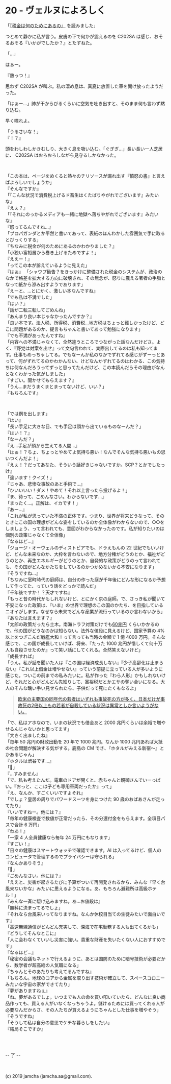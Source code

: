 

# 20 - ヴェルヌによろしく

「[『税金は何のためにあるの』](https://www.jichiken.jp/book/9784880376943/) を読みました」  

つとめて静かに私が言う。皮膚の下で何かが震えるのを C202SA は感じ、おそるおそる『いかがでしたか？』とたずねた。

「…」

はぁー。

『熱っつ！』

思わず C202SA が叫ぶ。私の溜め息は、真夏に放置した車を開け放ったようだった。

「はぁー…」肺が干からびるくらいに空気を吐き出すと、そのまま何も言わず黙り込む。

早く喋れよ。

「うるさいな！」  
『！？』

頭をわしわしかきむしり、大きく息を吸い込む。「ぐぎぎ…」長い長い一人芝居に、 C202SA はおろおろしながら見守るしかなかった。

<br>

「この本は、ページをめくると熱々のチリソースが漏れ出す『憤怒の書』と言えばよろしいでしょうか」  
『そんなですか』  
「『こんな状況で消費税上げるド畜生はくたばりやがれでございます』みたいな」  
『えぇ？』  
「『それにのっかるメディアも一緒に地獄へ落ちやがれでございます』みたいな」  
『怒ってるんですね…』  
「プロパガンダとか平然と書いてあって、表紙のほんわかした雰囲気で手に取るとびっくりする」  
『ちなみに税金が何のためにあるのかわかりました？』  
「小狡い富裕層から巻き上げるためですよ！」  
『ええー！』  
「ってこの本が訴えているように見えた」  
『はぁ』
「シャウプ勧告？をきっかけに整備された税金のシステムが、政治のなかで格差を拡大する方向に破壊され、その無念が、怒りに震える著者の手脂となって紙から滲み出すようであります」  
『えーと、…とにかく、激しい本なんですね』  
「でも私は不満でした」  
『はい？』  
「話が二転三転してごめんね」  
『あんまり良い本じゃなかったんですか？』  
「良い本です。法人税、所得税、消費税…地方税はちょっと難しかったけど、どこに問題があるのか、提言もちゃんと書いてあって勉強になります」  
『でも不満があったんですね』  
「内容への不満じゃなくて、全然違うところでつながった話なんだけどさ。よく、『野党は対案を出せ』って文句言われて、実際出してるのは私も知ってます。仕事もめっちゃしてる。でもなーんか私のなかでずれてる感じがずーっとあって、何がずれてるのかわかんない、けどなんかずれてるのはわかる、この気持ちは何なんだろうってずっと思ってたんだけど、この本読んだらその理由がなんとなくわかった気がしました」  
『すごい。聞かせてもらえます？』  
「うん…まだうまくまとまってないけど、いい？」  
『もちろんです』

<br>

「では例を出します」  
『はい』  
「長い手足に大きな目、でも手足は頭から出ているものなーんだ？」  
『はい！？』  
「なーんだ？」  
『え…手足が頭から生えてる人間…』  
「はぁ！？ちょ、ちょっとやめてよ気持ち悪い！なんでそんな気持ち悪いもの思いつくんだよ！」  
『えぇ！？だってあなた、そういう話好きじゃないですか。SCP？とかでしたっけ』  
「違います！クイズ！」  
『じゃあ、悲惨な事故のあと手術で…』  
「ひいいいい！ダメ！やめて！それ以上言ったら投げるよ！」  
『ま、待って、ごめんなさい。わからないです…』  
「まったく…。正解は、イカです！」  
『あー…』  
「これが私が思っていた不満の正体です。つまり、世界が将来どうなって、そのときにこの国の理想がどんな姿をしているのか全体像がわからないので、○○をしましょう、って言われても、意図がわからなかったのです。私が知りたいのは個別の政策じゃなくて全体像」  
『なるほど…』  
「ジョージ・オーウェルのディストピアでも、ドラえもんの 22 世紀でもいいけど、どんな未来なのか、大枠を言わないので、地方分権がどうのとか、福祉がどうのとか、再生エネルギーがどうのとか、自発的な政策がどうのって言われても、その国がどんなかたちをしているのかつかめないから不安になります」  
『そうですね…』  
「ちなみに室町時代の庭師は、自分の作った庭が千年後にどんな形になるか予想して作ってた、っていう話をどっかで読んだ」  
『千年後ですか！？天才ですね』  
「もっと昔の時代かもしれないけど、とにかく京の庭師。で、さっき私が聞いて不安になった政策は、『いま』の世界で理想のこの国のかたち、を目指しているニオイがします。なぜなら未来でどんな産業が流行っているのか言わないから」  
『あなたは言えます？』  
「太郎の政策だったら土木。南海トラフ対策だけでも[60兆円](https://www.sankeibiz.jp/econome/news/180709/ecc1807090640001-n2.htm) くらいかかるので。他の国がどうなのかは知らない。法外な値段に見えるけど、国家予算の 4% 以上をつぎこんだ戦艦大和！って言っても当時の金額で 1 億 4000 万円。そんな感じで、この国が成長していけば、将来、『たった 1000 兆円が惜しくて何十万人も自殺させたのか』って笑い話にしてくれる。全然笑えないけど」  
『成長すれば』  
「うん。私が話を聞いた人は『この国は経済成長しない』『少子高齢化は止まらない』『これ以上借金は増やせない』っていう前提に立っている人が多いように感じた。ついこの前までの私みたいに。私が作った『わら人形』かもしれないけど、それだと心がどんどん先細りして、富裕税だとかエサの奪い合いになる。大人のそんな醜い争い見せられたら、子供だって死にたくもなるよ」

> [欧米の主要国の同年代の若者はいずれも事故死の方が多く、日本だけが事故死の2倍以上もの若者が自殺している状況は異常としか言いようがない。](https://business.nikkei.com/atcl/seminar/19/00118/00037/?P=3&mds)

「で、私はアホなので、いまの状況でも借金あと 2000 兆円くらいは余裕で増やせるんじゃないかと思ってます」  
『大きく出ましたね』  
「毎年 50 兆円の財政出動を 20 年で 1000 兆円。なんか 1000 兆円あれば大抵の社会問題が解決する気がする。鹿島の CM でさ、『ホタルがみえる新宿〜』とかあるじゃん」  
『ホタルは渋谷です…』  
「😤」  
『…すみません』  
「で、私も考えたんだ。電車のドアが開くと、赤ちゃんと親御さんでいーっぱい。『おっと、ここは子ども専用車両だったか』って」  
『え、なんか、すごくいいですよそれ』  
「でしょ？皇居の周りでパワードスーツを身につけた 90 歳のおばあさんが走ってたり」  
『いいですねー。他には？』  
「毎年の健康検査で数値が正常だったら、その分還付金をもらえます。全項目パスで合計 6 万円」  
『わあ！』  
「一家 4 人全員健康なら毎年 24 万円にもなります」  
『すごい！』  
「日々の健康はスマートウォッチで確認できます。AI は入ってるけど、個人のコンピュータで管理するのでプライバシーは守られる」  
『なんかありそう』  
「👹」  
『ごめんなさい。他には？』  
「ええと、災害が起きるたびに予算がついて再開発されるから、みんな『早く台風来ないかな』みたいに思えるようになる。あ、もちろん避難所は高級ホテル！」  
『みんな一斉に駆け込みますね。あ…お値段は』  
「無料に決まってるでしょ」  
『それなら台風来いってなりますね。なんか休校目当ての生徒みたいで面白いです』  
「高速無線通信がどんどん充実して、深海で在宅勤務する人も出てくるかも」  
『どうしてそんなとこに』  
「人に会わなくていいし災害に強い。貴重な財産を失いたくない人におすすめです」  
『なるほど…』  
「秘密の会議もネットで行えるように、あとは国防のために暗号技術が必要だから、数学者が超高給の人気職になる」  
『ちゃんとそのあたりも考えてるんですね』  
「もちろん。地球のコアから金属を取り出す技術が確立して、スペースコロニーみたいな宇宙の家ができてたり」  
『夢がありますねぇ』  
「ね。夢があるでしょ。いつまでも人の命を買い叩いていたら、どんなに良い商品作っても、買える人がいなくなっちゃうよ。儲けるためには買ってくれる人が必要なんだからさ、その人たちが買えるようにちゃんとした仕事を増やそう」  
『そうですね』  
「そうして私は自分の意思でケチな暮らしをしたい」  
『結局そこですか』

<br>
<br>

-- 了 --

<br>
<br>
(c) 2019 jamcha (jamcha.aa@gmail.com).

